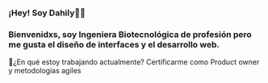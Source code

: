### ¡Hey! Soy Dahily👩‍💻
### Bienvenidxs, soy Ingeniera Biotecnológica de profesión pero me gusta el diseño de interfaces y el desarrollo web.
💖¿En qué estoy trabajando actualmente?
Certificarme como Product owner y metodologias agiles


<!--
**dahilykm/dahilykm** is a ✨ _special_ ✨ repository because its `README.md` (this file) appears on your GitHub profile.




- 🌱 I’m currently learning ...
- 👯 I’m looking to collaborate on ...
- 🤔 I’m looking for help with ...
- 💬 Ask me about ...
- 📫 How to reach me: ...
- 😄 Pronouns: ...
- ⚡ Fun fact: ...
-->
